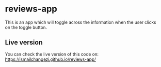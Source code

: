 # reviews-app
This is an app which will toggle across the information when the user clicks on the toggle button.

## Live version

You can check the live version of this code on: 
https://ismailchangezi.github.io/reviews-app/
